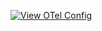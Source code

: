 [![View OTel Config](https://www.otelbin.io/badges/collector-config)](https://www.otelbin.io/?config=https://raw.githubusercontent.com/samsung-cnct/observability/master/config.yaml)
